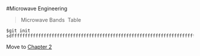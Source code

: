 #Microwave Engineering

> Microwave Bands
![]()
Table
```
$git init
sdffffffffffffffffffffffffffffffffffffffffffffffffffffffffffffffffffffffffffffffffffffffffffffffffffffffffffffffffffffjs
```
Move to [Chapter 2](../chapter2/README.md)
